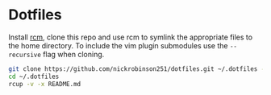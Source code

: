 # Dotfiles

Install [rcm](https://github.com/thoughtbot/rcm#installation), clone this repo and use rcm to symlink the appropriate files to the home directory. To include the vim plugin submodules use the `--recursive` flag when cloning.

```sh
git clone https://github.com/nickrobinson251/dotfiles.git ~/.dotfiles --recursive
cd ~/.dotfiles
rcup -v -x README.md
```
